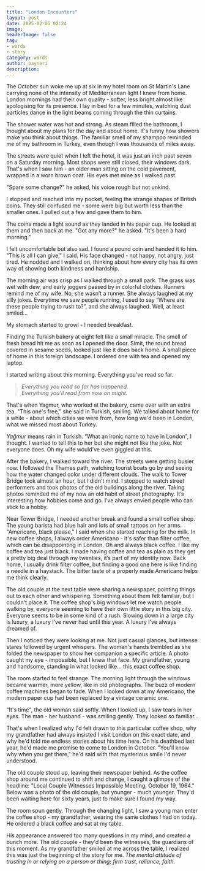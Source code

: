 ```yaml
---
title: "London Encounters"
layout: post
date: 2025-02-05 02:24
image: 
headerImage: false
tag:
- words
- story
category: words
author: bayneri
description:
---
```


The October sun woke me up at six in my hotel room on St Martin's Lane carrying none of the intensity of Mediterranean light I knew from home. London mornings had their own quality - softer, less bright almost like apologising for its presence. I lay in bed for a few minutes, watching dust particles dance in the light beams coming through the thin curtains.

The shower water was hot and strong. As steam filled the bathroom, I thought about my plans for the day and about home. It's funny how showers make you think about things. The familiar smell of my shampoo reminded me of my bathroom in Turkey, even though I was thousands of miles away.

The streets were quiet when I left the hotel, it was just an inch past seven on a Saturday morning. Most shops were still closed, their windows dark. That's when I saw him - an older man sitting on the cold pavement, wrapped in a worn brown coat. His eyes met mine as I walked past.

"Spare some change?" he asked, his voice rough but not unkind.

I stopped and reached into my pocket, feeling the strange shapes of British coins. They still confused me - some were big but worth less than the smaller ones. I pulled out a few and gave them to him.

The coins made a light sound as they landed in his paper cup. He looked at them and then back at me. "Got any more?" he asked. "It's been a hard morning."

I felt uncomfortable but also sad. I found a pound coin and handed it to him. "This is all I can give," I said. His face changed - not happy, not angry, just tired. He nodded and I walked on, thinking about how every city has its own way of showing both kindness and hardship.

The morning air was crisp as I walked through a small park. The grass was wet with dew, and early joggers passed by in colorful clothes. Runners remind me of my wife. No, she wasn’t a runner. She always laughed at my silly jokes. Everytime we saw people running, I used to say “Where are these people trying to rush to?”, and she always laughed. Well, at least smiled…  
  
My stomach started to growl - I needed breakfast.

Finding the Turkish bakery at eight felt like a small miracle. The smell of fresh bread hit me as soon as I opened the door. Simit, the round bread covered in sesame seeds, looked just like it does back home. A small piece of home in this foreign landscape. I ordered one with tea and opened my laptop.

I started writing about this morning. Everything you’ve read so far.

> *Everything you read so far has happened.  
Everything you'll read from now on might.*

That's when Yagmur, who worked at the bakery, came over with an extra tea. "This one's free," she said in Turkish, smiling. We talked about home for a while - about which cities we were from, how long we'd been in London, what we missed most about Turkey.

*Yağmur* means rain in Turkish. “What an ironic name to have in London”, I thought. I wanted to tell this to her but she might not like the joke. Not everyone does. Oh my wife would’ve even giggled at this.

After the bakery, I walked toward the river. The streets were getting busier now. I followed the Thames path, watching tourist boats go by and seeing how the water changed color under different clouds. The walk to Tower Bridge took almost an hour, but I didn't mind. I stopped to watch street performers and took photos of the old buildings along the river. Taking photos reminded me of my now an old habit of street photography. It’s interesting how hobbies come and go. I’ve always envied people who can stick to a hobby.

Near Tower Bridge, I needed another break and found a small coffee shop. The young barista had blue hair and lots of small tattoos on her arms. "Americano, black please," I said when she started reaching for the milk. In new coffee shops, I always order Americano - it's safer than filter coffee, which can be disappointing in London. Oh and always black coffee. I like my coffee and tea just black. I made having coffee and tea as plain as they get a pretty big deal through my twenties, it’s part of my identity now. Back home, I usually drink filter coffee, but finding a good one here is like finding a needle in a haystack. The bitter taste of a properly made Americano helps me think clearly.

The old couple at the next table were sharing a newspaper, pointing things out to each other and whispering. Something about them felt familiar, but I couldn't place it. The coffee shop's big windows let me watch people walking by, everyone seeming to have their own little story in this big city. Everyone seems to be in some kind of a rush. Slowing down in a large city is luxury, a luxury I’ve never had until this year. A luxury I've always dreamed of.

Then I noticed they were looking at me. Not just casual glances, but intense stares followed by urgent whispers. The woman's hands trembled as she folded the newspaper to show her companion a specific article. A photo caught my eye - impossible, but I knew that face. My grandfather, young and handsome, standing in what looked like... this exact coffee shop.

The room started to feel strange. The morning light through the windows became warmer, more yellow, like in old photographs. The buzz of modern coffee machines began to fade. When I looked down at my Americano, the modern paper cup had been replaced by a vintage ceramic one.

"It's time", the old woman said softly. When I looked up, I saw tears in her eyes. The man - her husband - was smiling gently. They looked so familiar…

That's when I realized why I'd felt drawn to this particular coffee shop, why my grandfather had always insisted I visit London on this exact date, and why he'd told me endless stories about his time here. On his deathbed last year, he'd made me promise to come to London in October. "You'll know why when you get there," he'd said with that mysterious smile I'd never understood.

The old couple stood up, leaving their newspaper behind. As the coffee shop around me continued to shift and change, I caught a glimpse of the headline: "Local Couple Witnesses Impossible Meeting, October 19, 1964." Below was a photo of the old couple, but younger - much younger. They'd been waiting here for sixty years, just to make sure I found my way.

The room spun gently. Through the changing light, I saw a young man enter the coffee shop - my grandfather, wearing the same clothes I had on today. He ordered a black coffee and sat at my table.

His appearance answered too many questions in my mind, and created a bunch more. The old couple - they'd been the witnesses, the guardians of this moment. As my grandfather smiled at me across the table, I realized this was just the beginning of the story for me.
    *The mental attitude of trusting in or relying on a person or thing; firm trust, reliance, faith.*
